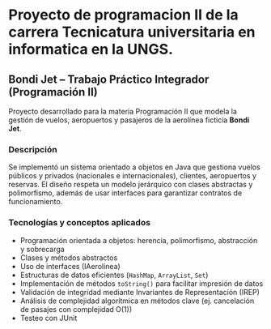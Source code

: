 # Proyecto de programacion II de la carrera Tecnicatura universitaria en informatica en la UNGS.

## Bondi Jet – Trabajo Práctico Integrador (Programación II)

Proyecto desarrollado para la materia Programación II que modela la gestión de vuelos, aeropuertos y pasajeros de la aerolínea ficticia **Bondi Jet**.

### Descripción

Se implementó un sistema orientado a objetos en Java que gestiona vuelos públicos y privados (nacionales e internacionales), clientes, aeropuertos y reservas. 
El diseño respeta un modelo jerárquico con clases abstractas y polimorfismo, además de usar interfaces para garantizar contratos de funcionamiento.

### Tecnologías y conceptos aplicados

- Programación orientada a objetos: herencia, polimorfismo, abstracción y sobrecarga
- Clases y métodos abstractos
- Uso de interfaces (IAerolinea)
- Estructuras de datos eficientes (`HashMap`, `ArrayList`, `Set`)
- Implementación de métodos `toString()` para facilitar impresión de datos
- Validación de integridad mediante Invariantes de Representación (IREP)
- Análisis de complejidad algorítmica en métodos clave (ej. cancelación de pasajes con complejidad O(1))
- Testeo con JUnit

